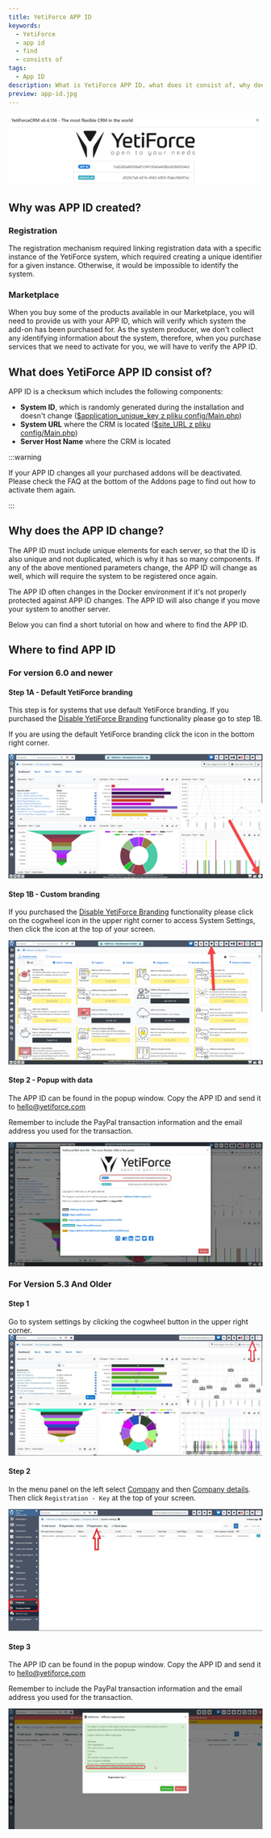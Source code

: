 ```yaml
---
title: YetiForce APP ID
keywords:
  - YetiForce
  - app id
  - find
  - consists of
tags:
  - App ID
description: What is YetiForce APP ID, what does it consist of, why does it change and how to find it?
preview: app-id.jpg
---
```


![App ID](app-id.jpg)

## Why was APP ID created?

### Registration

The registration mechanism required linking registration data with a specific instance of the YetiForce system, which required creating a unique identifier for a given instance. Otherwise, it would be impossible to identify the system.

### Marketplace

When you buy some of the products available in our Marketplace, you will need to provide us with your APP ID, which will verify which system the add-on has been purchased for. As the system producer, we don't collect any identifying information about the system, therefore, when you purchase services that we need to activate for you, we will have to verify the APP ID.

## What does YetiForce APP ID consist of?

APP ID is a checksum which includes the following components:

- **System ID**, which is randomly generated during the installation and doesn't change ([$application_unique_key z pliku config/Main.php](https://doc.yetiforce.com/code/classes/Config-Main.html#property_application_unique_key))
- **System URL** where the CRM is located ([$site_URL z pliku config/Main.php](https://doc.yetiforce.com/code/classes/Config-Main.html#property_site_URL))
- **Server Host Name** where the CRM is located

:::warning

If your APP ID changes all your purchased addons will be deactivated. Please check the FAQ at the bottom of the Addons page to find out how to activate them again.

:::

## Why does the APP ID change?

The APP ID must include unique elements for each server, so that the ID is also unique and not duplicated, which is why it has so many components. If any of the above mentioned parameters change, the APP ID will change as well, which will require the system to be registered once again. 

The APP ID often changes in the Docker environment if it's not properly protected against APP ID changes. The APP ID will also change if you move your system to another server. 

Below you can find a short tutorial on how and where to find the APP ID.

## Where to find APP ID

### For version 6.0 and newer

#### Step 1A - Default YetiForce branding

This step is for systems that use default YetiForce branding. If you purchased the [Disable YetiForce Branding](https://yetiforce.com/pl/yetiforce-branding) functionality please go to step 1B.

If you are using the default YetiForce branding click the <i className="fas fa-info-circle fa-fw"></i> icon in the bottom right corner.

![App ID](app-id-1.jpg)

#### Step 1B - Custom branding

If you purchased the [Disable YetiForce Branding](https://yetiforce.com/pl/yetiforce-branding) functionality please click on the cogwheel icon <i className="fas fa-cog fa-fw"></i> in the upper right corner to access System Settings, then click the <i className="fas fa-info-circle fa-fw"></i> icon at the top of your screen.

![App ID](app-id-2.jpg)

#### Step 2 - Popup with data

The APP ID can be found in the popup window. Copy the APP ID and send it to hello@yetiforce.com

Remember to include the PayPal transaction information and the email address you used for the transaction.

![App ID](app-id-0.jpg)

### For Version 5.3 And Older

#### Step 1

Go to system settings by clicking the cogwheel button <i className="fas fa-cog fa-fw"></i> in the upper right corner. 
![App ID](app-id-3.jpg)

#### Step 2

In the menu panel on the left select [Company](/administrator-guides/company) and then [Company details](/administrator-guides/company/company-details/). Then click `Registration - Key` at the top of your screen.

![App ID](app-id-4.jpg)

#### Step 3

The APP ID can be found in the popup window. Copy the APP ID and send it to hello@yetiforce.com 

Remember to include the PayPal transaction information and the email address you used for the transaction.

![App ID](app-id-4.png)
